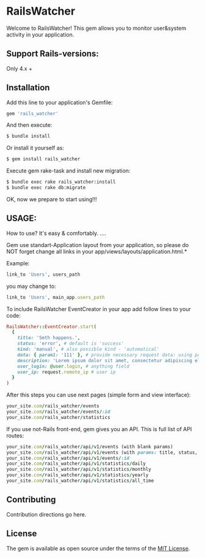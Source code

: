 # RailsWatcher
Welcome to RailsWatcher!
This gem allows you to monitor user&system activity in your application.

## Support Rails-versions:
Only 4.x +

## Installation
Add this line to your application's Gemfile:
```ruby
gem 'rails_watcher'
```

And then execute:
```bash
$ bundle install
```

Or install it yourself as:
```bash
$ gem install rails_watcher
```

Execute gem rake-task and install new migration:
```bash
$ bundle exec rake rails_watcher:install
$ bundle exec rake db:migrate
```

OK, now we prepare to start using!!!

## USAGE:
How to use? It's easy & comfortably.
....

Gem use standart-Application layout from your application,
so please do NOT forget change all links in your app/views/layouts/application.html.*

Example:
```ruby
link_to 'Users', users_path
```
you may change to:

```ruby
link_to 'Users', main_app.users_path
```

To include RailsWatcher EventCreator in your app add follow lines to your code:

```ruby
RailsWatcher::EventCreator.start(
  {
    title: 'Smth happens.',
    status: 'error', # default is 'success'
    kind: 'manual', # also possible kind - 'automatical'
    data: { param1: '111' }, # provide necessary request data: using params, etc.
    description: 'Lorem ipsum dolor sit amet, consectetur adipiscing elit...', # optional text field
    user_login: @user.login, # anything field
    user_ip: request.remote_ip # user ip
  }
)
```

After this steps you can use next pages (simple form and view interface):

```ruby
your_site.com/rails_watcher/events
your_site.com/rails_watcher/events/:id
your_site.com/rails_watcher/statistics
```

If you use not-Rails front-end, gem gives you an API. This is full list of API routes:

```ruby
your_site.com/rails_watcher/api/v1/events (with blank params)
your_site.com/rails_watcher/api/v1/events (with params: title, status, kind, user_login, user_ip)
your_site.com/rails_watcher/api/v1/events/:id
your_site.com/rails_watcher/api/v1/statistics/daily
your_site.com/rails_watcher/api/v1/statistics/monthly
your_site.com/rails_watcher/api/v1/statistics/yearly
your_site.com/rails_watcher/api/v1/statistics/all_time
```

## Contributing
Contribution directions go here.

## License
The gem is available as open source under the terms of the [MIT License](https://opensource.org/licenses/MIT).
